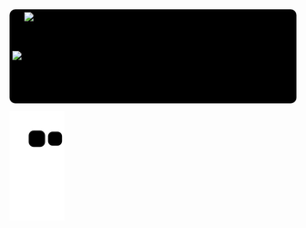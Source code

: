 <div style="display: flex; gap: 5px; background-color: #000; padding: 5px; border-radius: 10px; align-items: center; max-width: 100%;">
  <!-- GitHub Stats Image com tema city_lights -->
  <a href="https://beacons.ai/joaoifr">
    <img height="155em" width="auto" src="https://github-readme-stats.vercel.app/api?username=joaoifr&show_icons=true&theme=city_lights&include_all_commits=true&count_private=true">
  </a>

  <!-- GitHub Top Languages Image com tema city_lights -->
  <img height="155em" width="auto" src="https://github-readme-stats.vercel.app/api/top-langs/?username=joaoifr&layout=compact&langs_count=16&theme=city_lights&title_color=00FFFF&text_color=FFFFFF&icon_color=00FFFF&bg_color=000000&border_color=00FFFF">
</div>

![snake gif](https://github.com/joaoifr/joaoifr/blob/output/github-contribution-grid-snake.svg)
